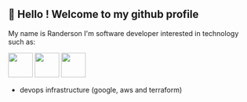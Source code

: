 ## 👋 Hello ! Welcome to my github profile

My name is Randerson I'm software developer interested in technology such as:


<img src="https://cdn.jsdelivr.net/gh/devicons/devicon/icons/java/java-original-wordmark.svg" height="50" width="50"/>          
<img src="https://cdn.jsdelivr.net/gh/devicons/devicon/icons/spring/spring-original-wordmark.svg" height="50" width="50"/>          
<img src="https://cdn.jsdelivr.net/gh/devicons/devicon/icons/nodejs/nodejs-original-wordmark.svg" height="50" width="50"/>
          
* devops infrastructure (google, aws and terraform)
